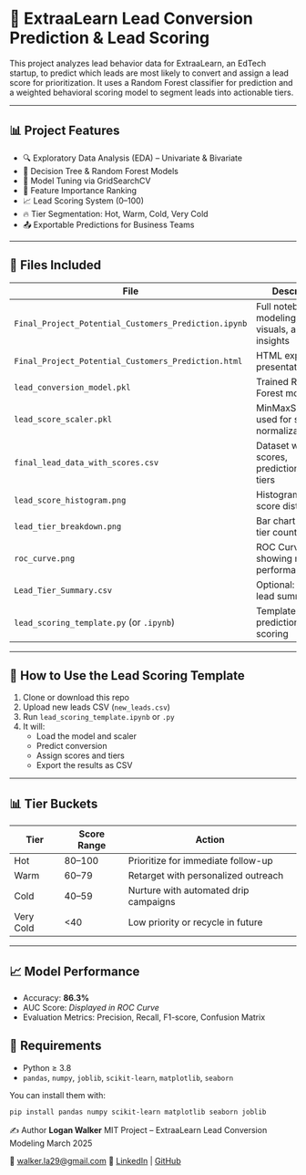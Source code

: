 # 🧠 ExtraaLearn Lead Conversion Prediction & Lead Scoring

This project analyzes lead behavior data for ExtraaLearn, an EdTech startup, to predict which leads are most likely to convert and assign a lead score for prioritization. It uses a Random Forest classifier for prediction and a weighted behavioral scoring model to segment leads into actionable tiers.

---

## 📊 Project Features

- 🔍 Exploratory Data Analysis (EDA) – Univariate & Bivariate
- 🌲 Decision Tree & Random Forest Models
- 🎯 Model Tuning via GridSearchCV
- 🧮 Feature Importance Ranking
- 📈 Lead Scoring System (0–100)
- 🔥 Tier Segmentation: Hot, Warm, Cold, Very Cold
- 📤 Exportable Predictions for Business Teams

---

## 🧪 Files Included

| File                                      | Description                                      |
|-------------------------------------------|--------------------------------------------------|
| `Final_Project_Potential_Customers_Prediction.ipynb` | Full notebook with modeling, EDA, visuals, and insights |
| `Final_Project_Potential_Customers_Prediction.html`  | HTML export for presentation/report              |
| `lead_conversion_model.pkl`              | Trained Random Forest model                      |
| `lead_score_scaler.pkl`                  | MinMaxScaler used for scoring normalization      |
| `final_lead_data_with_scores.csv`        | Dataset with scores, predictions, and tiers      |
| `lead_score_histogram.png`               | Histogram of lead score distribution             |
| `lead_tier_breakdown.png`                | Bar chart of lead tier counts                    |
| `roc_curve.png`                          | ROC Curve showing model performance              |
| `Lead_Tier_Summary.csv`                  | Optional: tier-level lead summary                |
| `lead_scoring_template.py` (or `.ipynb`) | Template for future predictions and scoring      |

---

## 🚀 How to Use the Lead Scoring Template

1. Clone or download this repo
2. Upload new leads CSV (`new_leads.csv`)
3. Run `lead_scoring_template.ipynb` or `.py`
4. It will:
   - Load the model and scaler
   - Predict conversion
   - Assign scores and tiers
   - Export the results as CSV

---

## 📊 Tier Buckets

| Tier         | Score Range | Action                                  |
|--------------|-------------|------------------------------------------|
| Hot          | 80–100      | Prioritize for immediate follow-up       |
| Warm         | 60–79       | Retarget with personalized outreach      |
| Cold         | 40–59       | Nurture with automated drip campaigns    |
| Very Cold    | <40         | Low priority or recycle in future        |

---

## 📈 Model Performance

- Accuracy: **86.3%**
- AUC Score: *Displayed in ROC Curve*
- Evaluation Metrics: Precision, Recall, F1-score, Confusion Matrix

## 📌 Requirements

- Python ≥ 3.8  
- `pandas`, `numpy`, `joblib`, `scikit-learn`, `matplotlib`, `seaborn`

You can install them with:

```bash
pip install pandas numpy scikit-learn matplotlib seaborn joblib
```


✍️ Author
**Logan Walker**
MIT Project – ExtraaLearn Lead Conversion Modeling
March 2025

📧 walker.la29@gmail.com
🔗 [LinkedIn](https://linkedin.com/in/logan-a-walker/) | [GitHub](https://github.com/loganawalker) 


















